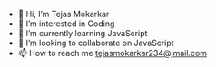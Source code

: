 - 👋 Hi, I’m Tejas Mokarkar
- 👀 I’m interested in Coding
- 🌱 I’m currently learning JavaScript
- 💞️ I’m looking to collaborate on JavaScript
- 📫 How to reach me tejasmokarkar234@jmail.com

<!---
M0karKarTejaSs/M0karKarTejaSs is a ✨ special ✨ repository because its `README.md` (this file) appears on your GitHub profile.
You can click the Preview link to take a look at your changes.
--->
